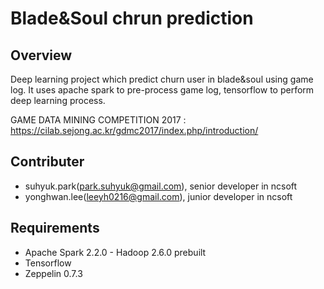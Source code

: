 # Blade&Soul chrun prediction

## Overview

Deep learning project which predict churn user in blade&soul using game log.
It uses apache spark to pre-process game log, tensorflow to perform deep learning process.

GAME DATA MINING COMPETITION 2017 : <a href="https://cilab.sejong.ac.kr/gdmc2017/index.php/introduction/">https://cilab.sejong.ac.kr/gdmc2017/index.php/introduction/</a>

## Contributer

* suhyuk.park(park.suhyuk@gmail.com), senior developer in ncsoft
* yonghwan.lee(leeyh0216@gmail.com), junior developer in ncsoft

## Requirements

* Apache Spark 2.2.0 - Hadoop 2.6.0 prebuilt
* Tensorflow
* Zeppelin 0.7.3
